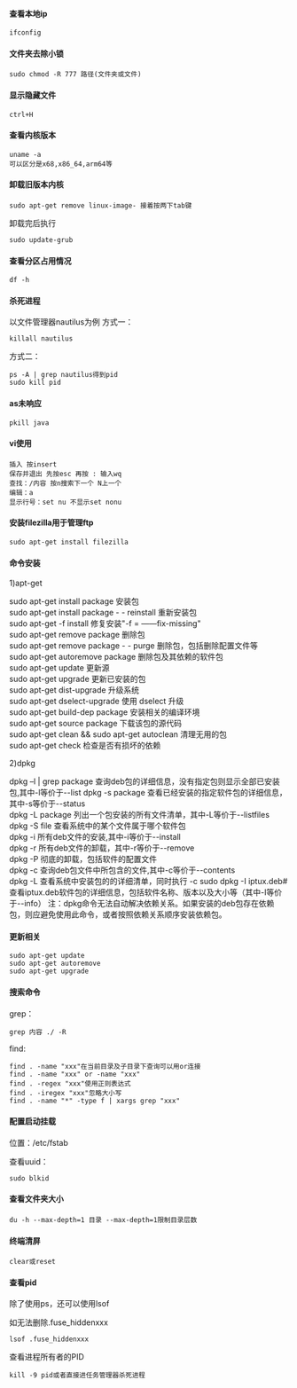 #### 查看本地ip
```
ifconfig
```
#### 文件夹去除小锁
```
sudo chmod -R 777 路径(文件夹或文件)
```
#### 显示隐藏文件
```
ctrl+H
```
#### 查看内核版本
```
uname -a
可以区分是x68,x86_64,arm64等
```
#### 卸载旧版本内核
```
sudo apt-get remove linux-image- 接着按两下tab键
```
卸载完后执行
```
sudo update-grub
```
#### 查看分区占用情况
```
df -h
```
#### 杀死进程

以文件管理器nautilus为例
方式一：
```
killall nautilus
```
方式二：
```
ps -A | grep nautilus得到pid
sudo kill pid
```
#### as未响应
```
pkill java
```
#### vi使用
```
插入 按insert
保存并退出 先按esc 再按 : 输入wq
查找：/内容 按n搜索下一个 N上一个
编辑：a
显示行号：set nu 不显示set nonu
```
#### 安装filezilla用于管理ftp
```
sudo apt-get install filezilla
```
#### 命令安装
1)apt-get

sudo apt-get install package 安装包  
sudo apt-get install package - - reinstall 重新安装包  
sudo apt-get -f install 修复安装"-f = ——fix-missing"  
sudo apt-get remove package 删除包  
sudo apt-get remove package - - purge 删除包，包括删除配置文件等  
sudo apt-get autoremove package  删除包及其依赖的软件包  
sudo apt-get update 更新源  
sudo apt-get upgrade 更新已安装的包  
sudo apt-get dist-upgrade 升级系统  
sudo apt-get dselect-upgrade 使用 dselect 升级  
sudo apt-get build-dep package 安装相关的编译环境  
sudo apt-get source package 下载该包的源代码  
sudo apt-get clean && sudo apt-get autoclean 清理无用的包  
sudo apt-get check 检查是否有损坏的依赖

2)dpkg

dpkg –l | grep package 查询deb包的详细信息，没有指定包则显示全部已安装包,其中-l等价于--list
dpkg -s package 查看已经安装的指定软件包的详细信息，其中-s等价于--status  
dpkg -L package 列出一个包安装的所有文件清单，其中-L等价于--listfiles  
dpkg -S file 查看系统中的某个文件属于哪个软件包  
dpkg -i 所有deb文件的安装,其中-i等价于--install  
dpkg -r 所有deb文件的卸载，其中-r等价于--remove  
dpkg -P 彻底的卸载，包括软件的配置文件  
dpkg -c 查询deb包文件中所包含的文件,其中-c等价于--contents  
dpkg -L 查看系统中安装包的的详细清单，同时执行 -c 
sudo dpkg -I iptux.deb#查看iptux.deb软件包的详细信息，包括软件名称、版本以及大小等（其中-I等价于--info）
注：dpkg命令无法自动解决依赖关系。如果安装的deb包存在依赖包，则应避免使用此命令，或者按照依赖关系顺序安装依赖包。

#### 更新相关
```
sudo apt-get update
sudo apt-get autoremove
sudo apt-get upgrade
```

#### 搜索命令

grep：
```
grep 内容 ./ -R
```
find:
```
find . -name "xxx"在当前目录及子目录下查询可以用or连接
find . -name "xxx" or -name "xxx"
find . -regex "xxx"使用正则表达式
find . -iregex "xxx"忽略大小写
find . -name "*" -type f | xargs grep "xxx"
```

#### 配置启动挂载

位置：/etc/fstab

查看uuid：
```
sudo blkid
```

#### 查看文件夹大小
```
du -h --max-depth=1 目录 --max-depth=1限制目录层数
```

#### 终端清屏
```
clear或reset
```
#### 查看pid

除了使用ps，还可以使用lsof

如无法删除.fuse_hiddenxxx
```
lsof .fuse_hiddenxxx
```
查看进程所有者的PID
```
kill -9 pid或者直接进任务管理器杀死进程
```